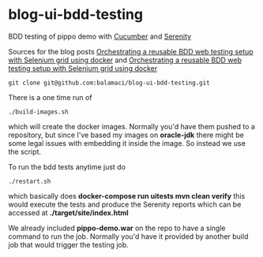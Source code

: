 # blog-ui-bdd-testing
BDD testing of pippo demo with [Cucumber](https://cucumber.io/docs/reference/jvm#java) and [Serenity](http://thucydides.info/docs/serenity-staging/)

Sources for the blog posts [Orchestrating a reusable BDD web testing setup with Selenium grid using docker](http://balamaci.ro/using-docker-and-docker-compose-for-orchestrating-a-full-bdd/)
and [Orchestrating a reusable BDD web testing setup with Selenium grid using docker](http://balamaci.ro/using-docker-and-docker-compose-for-orchestrating-a-full-bdd/)

```
git clone git@github.com:balamaci/blog-ui-bdd-testing.git
```

There is a one time run of 
```
./build-images.sh
``` 
which will create the docker images. Normally you'd have them pushed to a repository, but since I've based my images on **oracle-jdk** 
there might be some legal issues with embedding it inside the image. So instead we use the script.

To run the bdd tests anytime just do
```
./restart.sh
```

which basically does **docker-compose run uitests mvn clean verify** 
this would execute the tests and produce the Serenity reports which can be accessed at **./target/site/index.html**

We already included **pippo-demo.war** on the repo to have a single command to run the job. Normally you'd have it provided by another build job that would trigger the testing job. 